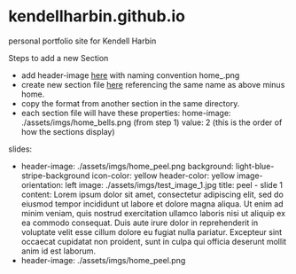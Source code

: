 # kendellharbin.github.io
personal portfolio site for Kendell Harbin


Steps to add a new Section
- add header-image [here](https://github.com/kendellharbin/kendellharbin.github.io/tree/master/assets/imgs) with naming convention home_<something>.png
- create new section file [here](https://github.com/kendellharbin/kendellharbin.github.io/tree/master/_sections) referencing the same name as above minus home.
- copy the format from another section in the same directory.
- each section file will have these properties:
  home-image: ./assets/imgs/home_bells.png (from step 1)
  value: 2 (this is the order of how the sections display)

slides:
  - header-image: ./assets/imgs/home_peel.png
    background: light-blue-stripe-background
    icon-color: yellow
    header-color: yellow
    image-orientation: left
    image: ./assets/imgs/test_image_1.jpg
    title: peel - slide 1
    content:
      Lorem ipsum dolor sit amet, consectetur adipiscing elit, sed do eiusmod tempor incididunt ut labore et dolore magna aliqua. Ut enim ad minim veniam, quis nostrud exercitation ullamco laboris nisi ut aliquip ex ea commodo consequat. Duis aute irure dolor in reprehenderit in voluptate velit esse cillum dolore eu fugiat nulla pariatur. Excepteur sint occaecat cupidatat non proident, sunt in culpa qui officia deserunt mollit anim id est laborum.
  - header-image: ./assets/imgs/home_peel.png
